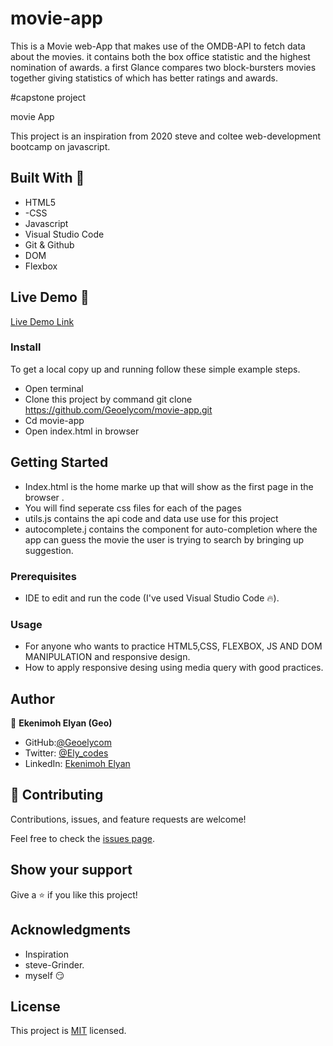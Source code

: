 # movie-app
This is a Movie web-App that makes use of the OMDB-API to fetch data about the movies. it contains both the box office statistic and the highest nomination of awards. a first Glance compares two block-bursters movies together giving statistics of which has better ratings and awards. 

#capstone project

movie App

This project is an inspiration from 2020 steve and coltee web-development bootcamp on javascript. 
## Built With 🔨

- HTML5
- -CSS
- Javascript
- Visual Studio Code
- Git & Github
- DOM
- Flexbox

## Live Demo 👀

[Live Demo Link]( https://geoelycom.github.io/movie-app/)

### Install

To get a local copy up and running follow these simple example steps.
- Open terminal
- Clone this project by command git clone https://github.com/Geoelycom/movie-app.git
- Cd movie-app
- Open index.html in browser

## Getting Started 
- Index.html is the home marke up that will show as the first page in the browser .
- You will find seperate css files for each of the pages
- utils.js contains the api code and data use use for this project
- autocomplete.j contains the component for auto-completion where the app can guess the movie the user is trying to search by bringing up suggestion.

### Prerequisites

- IDE to edit and run the code (I've used Visual Studio Code 🔥).

### Usage

- For anyone who wants to practice HTML5,CSS, FLEXBOX, JS AND DOM MANIPULATION and responsive design.
- How to apply responsive desing using media query with good practices.

## Author

👤 **Ekenimoh Elyan (Geo)**

- GitHub:[@Geoelycom](https://github.com/Geoelycom)
- Twitter: [@Ely_codes](https://twitter.com/Ely_codes)
- LinkedIn: [Ekenimoh Elyan](https://www.linkedin.com/in/Ekenimoh_sumaila-elyan/)


## 🤝 Contributing

Contributions, issues, and feature requests are welcome!

Feel free to check the [issues page]().


## Show your support

Give a ⭐️ if you like this project!


## Acknowledgments


- Inspiration
- steve-Grinder. 
- myself 😏

## License
This project is [MIT](./mit.md) licensed.
